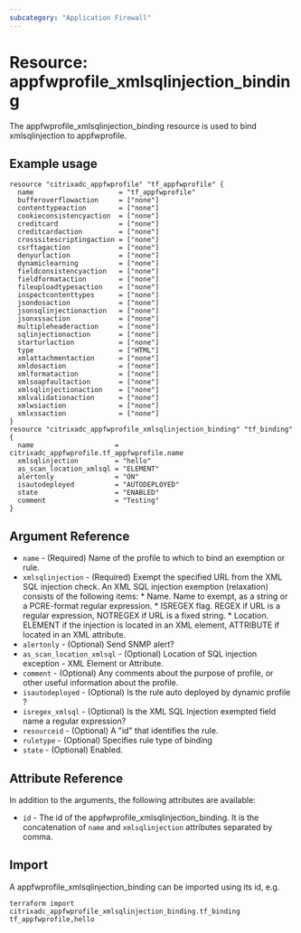 ```yaml
---
subcategory: "Application Firewall"
---
```


# Resource: appfwprofile_xmlsqlinjection_binding

The appfwprofile_xmlsqlinjection_binding resource is used to bind xmlsqlinjection to appfwprofile.


## Example usage

```hcl
resource "citrixadc_appfwprofile" "tf_appfwprofile" {
  name                     = "tf_appfwprofile"
  bufferoverflowaction     = ["none"]
  contenttypeaction        = ["none"]
  cookieconsistencyaction  = ["none"]
  creditcard               = ["none"]
  creditcardaction         = ["none"]
  crosssitescriptingaction = ["none"]
  csrftagaction            = ["none"]
  denyurlaction            = ["none"]
  dynamiclearning          = ["none"]
  fieldconsistencyaction   = ["none"]
  fieldformataction        = ["none"]
  fileuploadtypesaction    = ["none"]
  inspectcontenttypes      = ["none"]
  jsondosaction            = ["none"]
  jsonsqlinjectionaction   = ["none"]
  jsonxssaction            = ["none"]
  multipleheaderaction     = ["none"]
  sqlinjectionaction       = ["none"]
  starturlaction           = ["none"]
  type                     = ["HTML"]
  xmlattachmentaction      = ["none"]
  xmldosaction             = ["none"]
  xmlformataction          = ["none"]
  xmlsoapfaultaction       = ["none"]
  xmlsqlinjectionaction    = ["none"]
  xmlvalidationaction      = ["none"]
  xmlwsiaction             = ["none"]
  xmlxssaction             = ["none"]
}
resource "citrixadc_appfwprofile_xmlsqlinjection_binding" "tf_binding" {
  name                    = citrixadc_appfwprofile.tf_appfwprofile.name
  xmlsqlinjection         = "hello"
  as_scan_location_xmlsql = "ELEMENT"
  alertonly               = "ON"
  isautodeployed          = "AUTODEPLOYED"
  state                   = "ENABLED"
  comment                 = "Testing"
}
```


## Argument Reference

* `name` - (Required) Name of the profile to which to bind an exemption or rule.
* `xmlsqlinjection` - (Required) Exempt the specified URL from the XML SQL injection check.  An XML SQL injection exemption (relaxation) consists of the following items: * Name. Name to exempt, as a string or a PCRE-format regular expression. * ISREGEX flag. REGEX if URL is a regular expression, NOTREGEX if URL is a fixed string. * Location. ELEMENT if the injection is located in an XML element, ATTRIBUTE if located in an XML attribute.
* `alertonly` - (Optional) Send SNMP alert?
* `as_scan_location_xmlsql` - (Optional) Location of SQL injection exception - XML Element or Attribute.
* `comment` - (Optional) Any comments about the purpose of profile, or other useful information about the profile.
* `isautodeployed` - (Optional) Is the rule auto deployed by dynamic profile ?
* `isregex_xmlsql` - (Optional) Is the XML SQL Injection exempted field name a regular expression?
* `resourceid` - (Optional) A "id" that identifies the rule.
* `ruletype` - (Optional) Specifies rule type of binding
* `state` - (Optional) Enabled.


## Attribute Reference

In addition to the arguments, the following attributes are available:

* `id` - The id of the appfwprofile_xmlsqlinjection_binding. It is the concatenation of `name` and `xmlsqlinjection` attributes separated by comma.


## Import

A appfwprofile_xmlsqlinjection_binding can be imported using its id, e.g.

```shell
terraform import citrixadc_appfwprofile_xmlsqlinjection_binding.tf_binding tf_appfwprofile,hello
```
